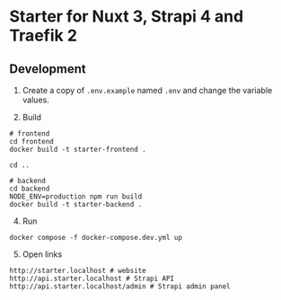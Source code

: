 # Starter for Nuxt 3, Strapi 4 and Traefik 2

## Development

1. Create a copy of `.env.example` named `.env` and change the variable values.

2. Build

```
# frontend
cd frontend
docker build -t starter-frontend .

cd ..

# backend
cd backend
NODE_ENV=production npm run build
docker build -t starter-backend .
```

4. Run

```
docker compose -f docker-compose.dev.yml up
```

5. Open links

```
http://starter.localhost # website
http://api.starter.localhost # Strapi API
http://api.starter.localhost/admin # Strapi admin panel
```
